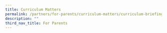 ```yaml
---
title: Curriculum Matters
permalink: /partners/for-parents/curriculum-matters/curriculum-briefing-slides
description: ""
third_nav_title: For Parents
---
```

